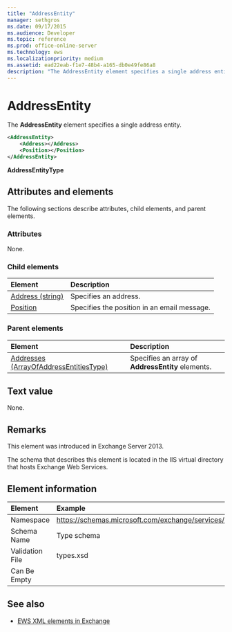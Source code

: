 ```yaml
---
title: "AddressEntity"
manager: sethgros
ms.date: 09/17/2015
ms.audience: Developer
ms.topic: reference
ms.prod: office-online-server
ms.technology: ews
ms.localizationpriority: medium
ms.assetid: ead22eab-f1e7-48b4-a165-db0e49fe86a8
description: "The AddressEntity element specifies a single address entity."
---
```


# AddressEntity

The **AddressEntity** element specifies a single address entity. 
  
```XML
<AddressEntity>
    <Address></Address>
    <Position></Position>
</AddressEntity>
```

 **AddressEntityType**
## Attributes and elements

The following sections describe attributes, child elements, and parent elements.
  
### Attributes

None.
  
### Child elements

|**Element**|**Description**|
|:-----|:-----|
|[Address (string)](address-string.md) <br/> |Specifies an address.  <br/> |
|[Position](position.md) <br/> |Specifies the position in an email message.  <br/> |
   
### Parent elements

|**Element**|**Description**|
|:-----|:-----|
|[Addresses (ArrayOfAddressEntitiesType)](addresses-arrayofaddressentitiestype.md) <br/> |Specifies an array of **AddressEntity** elements.  <br/> |
   
## Text value

None.
  
## Remarks

This element was introduced in Exchange Server 2013.
  
The schema that describes this element is located in the IIS virtual directory that hosts Exchange Web Services.
  
## Element information

| Element | Example |
|:-----|:-----|
|Namespace  <br/> |https://schemas.microsoft.com/exchange/services/2006/types  <br/> |
|Schema Name  <br/> |Type schema  <br/> |
|Validation File  <br/> |types.xsd  <br/> |
|Can Be Empty  <br/> ||
   
## See also

- [EWS XML elements in Exchange](ews-xml-elements-in-exchange.md)

